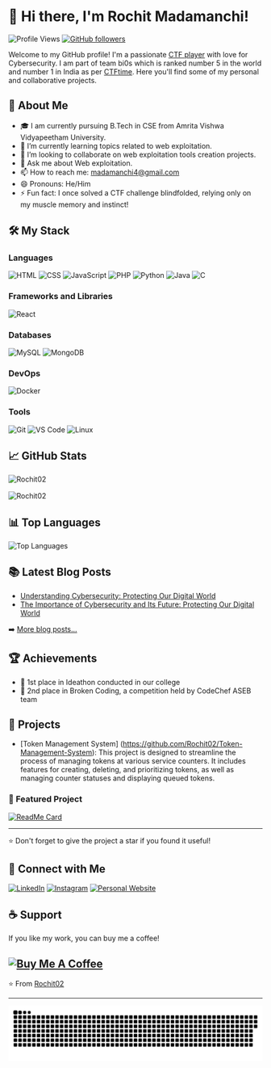 # 👋 Hi there, I'm Rochit Madamanchi!

![Profile Views](https://komarev.com/ghpvc/?username=Rochit02&style=flat-square&color=blue) [![GitHub followers](https://img.shields.io/github/followers/Rochit02?label=Follow&style=social)](https://github.com/Rochit02/?tab=follow)

Welcome to my GitHub profile! 
I'm a passionate [CTF player](https://ctftime.org/user/186252) with love for Cybersecurity. I am part of team bi0s which is ranked number 5 in the world and number 1 in India as per [CTFtime](https://ctftime.org/team/662). 
Here you'll find some of my personal and collaborative projects.

## 🚀 About Me

- 🎓 I am currently pursuing B.Tech in CSE from Amrita Vishwa Vidyapeetham University.
- 🌱 I’m currently learning topics related to web exploitation.
- 👯 I’m looking to collaborate on web exploitation tools creation projects. <!-- - 🤔 I’m looking for help with [Projects or areas where you need help]. -->
- 💬 Ask me about Web exploitation.
- 📫 How to reach me: madamanchi4@gmail.com
- 😄 Pronouns: He/Him
- ⚡ Fun fact: I once solved a CTF challenge blindfolded, relying only on my muscle memory and instinct!

## 🛠 My Stack

### Languages
![HTML](https://img.shields.io/badge/-HTML-black?style=flat-square&logo=html5)
![CSS](https://img.shields.io/badge/-CSS-black?style=flat-square&logo=css3)
![JavaScript](https://img.shields.io/badge/-JavaScript-black?style=flat-square&logo=javascript)
![PHP](https://img.shields.io/badge/-PHP-black?style=flat-square&logo=php)
![Python](https://img.shields.io/badge/-Python-black?style=flat-square&logo=python)
![Java](https://img.shields.io/badge/-Java-black?style=flat-square&logo=java)
![C](https://img.shields.io/badge/-C-black?style=flat-square&logo=c)

### Frameworks and Libraries
![React](https://img.shields.io/badge/-React-black?style=flat-square&logo=react)
<!--![Laravel](https://img.shields.io/badge/-Laravel-black?style=flat-square&logo=laravel)-->
### Databases
![MySQL](https://img.shields.io/badge/-MySQL-black?style=flat-square&logo=mysql)
![MongoDB](https://img.shields.io/badge/-MongoDB-black?style=flat-square&logo=mongodb)

### DevOps
![Docker](https://img.shields.io/badge/-Docker-black?style=flat-square&logo=docker)
<!--![Jenkins](https://img.shields.io/badge/-Jenkins-black?style=flat-square&logo=jenkins)-->
### Tools
![Git](https://img.shields.io/badge/-Git-black?style=flat-square&logo=git)
![VS Code](https://img.shields.io/badge/-VS%20Code-black?style=flat-square&logo=visual-studio-code)
![Linux](https://img.shields.io/badge/-Linux-black?style=flat-square&logo=linux)


## 📈 GitHub Stats

![Rochit02](https://github-readme-stats.vercel.app/api?username=Rochit02&show_icons=true&theme=radical)

<p><img align="center" src="https://github-readme-streak-stats.herokuapp.com/?user=Rochit02&" alt="Rochit02" /></p>

## 📊 Top Languages

![Top Languages](https://github-readme-stats.vercel.app/api/top-langs/?username=Rochit02&layout=compact&theme=radical)

## 📚 Latest Blog Posts
<!-- BLOG-POST-LIST:START -->
- [Understanding Cybersecurity: Protecting Our Digital World](https://medium.com/@madamanchi4/understanding-cybersecurity-protecting-our-digital-world-b48179b2f688)
- [The Importance of Cybersecurity and Its Future: Protecting Our Digital World](https://medium.com/@madamanchi4/the-importance-of-cybersecurity-and-its-future-protecting-our-digital-world-3542364130b5)
<!-- BLOG-POST-LIST:END -->

➡️ [More blog posts...](https://medium.com/@madamanchi4)

## 🏆 Achievements

- 🥇 1st place in Ideathon conducted in our college
- 🥈 2nd place in Broken Coding, a competition held by CodeChef ASEB team 
<!-- - 🥉 [Achievement 3]-->

## 📂 Projects
- [Token Management System] (https://github.com/Rochit02/Token-Management-System): This project is designed to streamline the process of managing tokens at various service counters. It includes features for creating, deleting, and prioritizing tokens, as well as managing counter statuses and displaying queued tokens.

### 📌 Featured Project

[![ReadMe Card](https://github-readme-stats.vercel.app/api/pin/?username=Rochit02&repo=write-up&theme=radical)](https://github.com/Rochit02/write-up)

---

⭐️ Don't forget to give the project a star if you found it useful!

<!--### 🗂️ Other Projects

- [Project 1](https://github.com/Rochit02/Token-Management-System): This project is designed to streamline the process of managing tokens at various service counters. It includes features for creating, deleting, and prioritizing tokens, as well as managing counter statuses and displaying queued tokens.
<!-- - [Project 2](https://github.com/Rochit02/project2): Brief description - [Project 3](https://github.com/Rochit02/project3): Brief description-->

## 🔗 Connect with Me

[![LinkedIn](https://img.shields.io/badge/-LinkedIn-blue?style=flat-square&logo=linkedin&logoColor=white)](www.linkedin.com/in/rochit-madamanchi-6063731b1)
[![Instagram](https://img.shields.io/badge/-Instagram-blue?style=flat-square&logo=instagram&logoColor=white)](https://instagram.com/phant0m.w36)
[![Personal Website](https://img.shields.io/badge/-Website-black?style=flat-square&logo=website&logoColor=white)](https://rochit02.github.io)

## ☕️ Support

If you like my work, you can buy me a coffee!

[![Buy Me A Coffee](https://img.shields.io/badge/Buy%20Me%20A%20Coffee-yellow?style=flat-square&logo=buy-me-a-coffee&logoColor=white)](https://www.buymeacoffee.com/rochit)
---

⭐️ From [Rochit02](https://github.com/Rochit02)

---
<p align="center">
 <img width="1000" src="assets/github-snake.svg" alt="snake"/>
</p>
